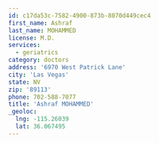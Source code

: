 ```yaml
---
id: c17da53c-7582-4900-873b-8070d449cec4
first_name: Ashraf
last_name: MOHAMMED
license: M.D.
services:
  - geriatrics
category: doctors
address: '6970 West Patrick Lane'
city: 'Las Vegas'
state: NV
zip: '89113'
phone: 702-588-7077
title: 'Ashraf MOHAMMED'
_geoloc:
  lng: -115.26039
  lat: 36.067495
---
```

